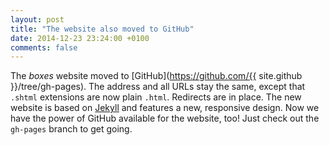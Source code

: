 ```yaml
---
layout: post
title: "The website also moved to GitHub"
date: 2014-12-23 23:24:00 +0100
comments: false
---
```


The *boxes* website moved to [GitHub](https://github.com/{{ site.github }}/tree/gh-pages). The address and all URLs stay the same, except that `.shtml` extensions are now plain `.html`. Redirects are in place. The new website is based on [Jekyll](http://jekyllrb.com/) and features a new, responsive design.
Now we have the power of GitHub available for the website, too! Just check out the `gh-pages` branch to get going.
